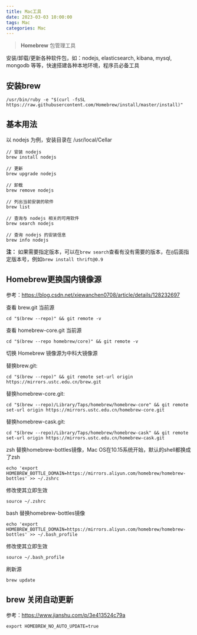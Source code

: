 ```yaml
---
title: Mac工具
date: 2023-03-03 10:00:00
tags: Mac
categories: Mac
---
```


> **Homebrew** 包管理工具

安装/卸载/更新各种软件包，如：nodejs, elasticsearch, kibana, mysql, mongodb 等等，快速搭建各种本地环境，程序员必备工具

<!-- more -->

## 安装brew

```shell
/usr/bin/ruby -e "$(curl -fsSL https://raw.githubusercontent.com/Homebrew/install/master/install)"
```

## 基本用法

以 nodejs 为例，安装目录在 /usr/local/Cellar

```shell
// 安装 nodejs
brew install nodejs

// 更新
brew upgrade nodejs

// 卸载
brew remove nodejs

// 列出当前安装的软件
brew list

// 查询与 nodejs 相关的可用软件
brew search nodejs

// 查询 nodejs 的安装信息
brew info nodejs
```

**注：** 如果需要指定版本，可以在`brew search`查看有没有需要的版本，在`@`后面指定版本号，例如`brew install thrift@0.9`

## Homebrew更换国内镜像源

参考：https://blog.csdn.net/xiewanchen0708/article/details/128232697

查看 brew.git 当前源

`cd "$(brew --repo)" && git remote -v`

查看 homebrew-core.git 当前源

`cd "$(brew --repo homebrew/core)" && git remote -v`


切换 Homebrew 镜像源为中科大镜像源

替换brew.git:

`cd "$(brew --repo)" && git remote set-url origin https://mirrors.ustc.edu.cn/brew.git`

替换homebrew-core.git:

`cd "$(brew --repo)/Library/Taps/homebrew/homebrew-core" && git remote set-url origin https://mirrors.ustc.edu.cn/homebrew-core.git`

替换homebrew-cask.git:

`cd "$(brew --repo)/Library/Taps/homebrew/homebrew-cask" && git remote set-url origin https://mirrors.ustc.edu.cn/homebrew-cask.git`

zsh 替换homebrew-bottles镜像，Mac OS在10.15系统开始，默认的shell都换成了zsh

`echo 'export HOMEBREW_BOTTLE_DOMAIN=https://mirrors.aliyun.com/homebrew/homebrew-bottles' >> ~/.zshrc`

修改使其立即生效

`source ~/.zshrc`

bash 替换homebrew-bottles镜像

`echo 'export HOMEBREW_BOTTLE_DOMAIN=https://mirrors.aliyun.com/homebrew/homebrew-bottles' >> ~/.bash_profile`

修改使其立即生效

`source ~/.bash_profile`

刷新源

`brew update`

## brew 关闭自动更新

参考：https://www.jianshu.com/p/3e413524c79a

```shell
export HOMEBREW_NO_AUTO_UPDATE=true
```